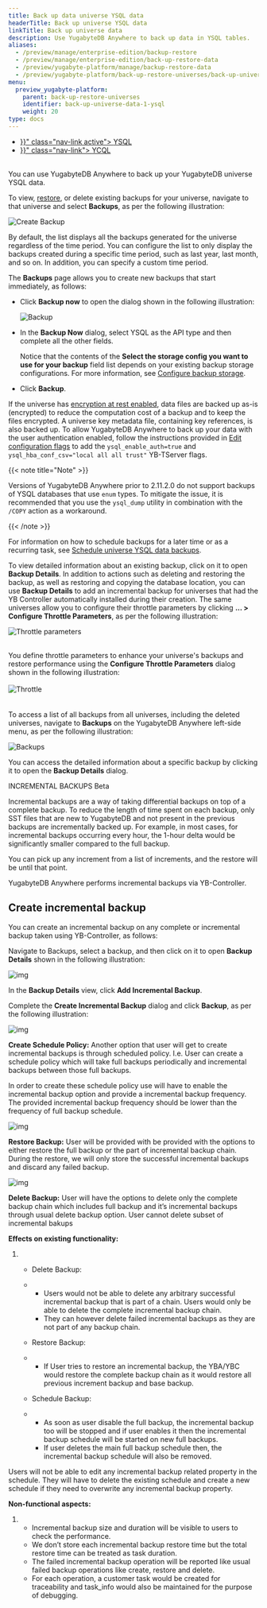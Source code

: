```yaml
---
title: Back up data universe YSQL data
headerTitle: Back up universe YSQL data
linkTitle: Back up universe data
description: Use YugabyteDB Anywhere to back up data in YSQL tables.
aliases:
  - /preview/manage/enterprise-edition/backup-restore
  - /preview/manage/enterprise-edition/back-up-restore-data
  - /preview/yugabyte-platform/manage/backup-restore-data
  - /preview/yugabyte-platform/back-up-restore-universes/back-up-universe-data/
menu:
  preview_yugabyte-platform:
    parent: back-up-restore-universes
    identifier: back-up-universe-data-1-ysql
    weight: 20
type: docs
---
```


<ul class="nav nav-tabs-alt nav-tabs-yb">

  <li >
    <a href="{{< relref "./ysql.md" >}}" class="nav-link active">
      <i class="icon-postgres" aria-hidden="true"></i>
      YSQL
    </a>
  </li>

  <li >
    <a href="{{< relref "./ycql.md" >}}" class="nav-link">
      <i class="icon-cassandra" aria-hidden="true"></i>
      YCQL
    </a>
  </li>

</ul>

<br>You can use YugabyteDB Anywhere to back up your YugabyteDB universe YSQL data.

To view, [restore](../../restore-universe-data/ysql/), or delete existing backups for your universe, navigate to that universe and select **Backups**, as per the following illustration:

![Create Backup](/images/yp/create-backup-new-ysql.png)

By default, the list displays all the backups generated for the universe regardless of the time period. You can configure the list to only display the backups created during a specific time period, such as last year,  last month, and so on. In addition, you can specify a custom time period.

The **Backups** page allows you to create new backups that start immediately, as follows:

- Click **Backup now** to open the dialog shown in the following illustration:<br>

  ![Backup](/images/yp/create-backup-new-2.png)

- In the **Backup Now** dialog, select YSQL as the API type and then complete all the other fields.

  Notice that the contents of the **Select the storage config you want to use for your backup** field list depends on your existing backup storage configurations. For more information, see [Configure backup storage](../../configure-backup-storage/).

- Click **Backup**.

If the universe has [encryption at rest enabled](../../../security/enable-encryption-at-rest), data files are backed up as-is (encrypted) to reduce the computation cost of a backup and to keep the files encrypted. A universe key metadata file, containing key references, is also backed up. To allow YugabyteDB Anywhere to back up your data with the user authentication enabled, follow the instructions provided in [Edit configuration flags](../../../manage-deployments/edit-config-flags) to add the `ysql_enable_auth=true` and `ysql_hba_conf_csv="local all all trust"` YB-TServer flags.

{{< note title="Note" >}}

Versions of YugabyteDB Anywhere prior to 2.11.2.0 do not support backups of YSQL databases that use `enum` types. To mitigate the issue, it is recommended that you use the `ysql_dump` utility in combination with the `/COPY` action as a workaround.

{{< /note >}}

<!-- The preceding note should say 2.11.2.0. Careful with search and replace on version numbers! -->

For information on how to schedule backups for a later time or as a recurring task, see [Schedule universe YSQL data backups](../../schedule-data-backups/ysql/).

To view detailed information about an existing backup, click on it to open **Backup Details**. In addition to actions such as deleting and restoring the backup, as well as restoring and copying the database location, you can use **Backup Details** to add an incremental backup for universes that had the YB Controller automatically installed during their creation. The same universes allow you to configure their throttle parameters by clicking **... > Configure Throttle Parameters**, as per the following illustration:

![Throttle parameters](/images/yp/backup-throttle-config-button.png)<br>

<br>You define throttle parameters to enhance your universe's backups and restore performance using the **Configure Throttle Parameters** dialog shown in the following illustration:<br><br>![Throttle](/images/yp/backup-restore-throttle.png)<br><br><br>To access a list of all backups from all universes, including the deleted universes, navigate to **Backups** on the YugabyteDB Anywhere left-side menu, as per the following illustration:

![Backups](/images/yp/backups-list.png)<br>

You can access the detailed information about a specific backup by clicking it to open the **Backup Details** dialog. 



INCREMENTAL BACKUPS Beta

Incremental backups are a way of taking differential backups on top of a complete backup. To reduce the length of time spent on each backup, only SST files that are new to YugabyteDB and not present in the previous backups are incrementally backed up. For example, in most cases, for incremental backups occurring every hour, the 1-hour delta would be significantly smaller compared to the full backup.

<!--

![img](/images/yp/incremental-backup-flow.png)

-->

You can pick up any increment from a list of increments, and the restore will be until that point.

YugabyteDB Anywhere performs incremental backups via YB-Controller.

## Create incremental backup

You can create an incremental backup on any complete or incremental backup taken using YB-Controller, as follows:

Navigate to Backups, select a backup, and then click on it to open **Backup Details** shown in the following illustration:

![img](/images/yp/incremental-backup-details.png)

In the  **Backup Details** view, click **Add Incremental Backup**.

Complete the **Create Incremental Backup** dialog and click **Backup**, as per the following illustration:

![img](/images/yp/create-incremental-backup.png)

**Create Schedule Policy:** Another option that user will get to create incremental backups is through scheduled policy. I.e. User can create a schedule policy which will take full backups periodically and incremental backups between those full backups.

In order to create these schedule policy use will have to enable the incremental backup option and provide a incremental backup frequency. The provided incremental backup frequency should be lower than the frequency of full backup schedule.

![img](/Users/lizarekadze/yugabyte-db/docs/static/images/yp/incremental-backup2.png)

**Restore Backup:** User will be provided with be provided with the options to either restore the full backup or the part of incremental backup chain. During the restore, we will only store the successful incremental backups and discard any failed backup.

![img](/images/yp/incremental-backup3.png)

**Delete Backup:** User will have the options to delete only the complete backup chain which includes full backup and it’s incremental backups through usual delete backup option. User cannot delete subset of incremental bakups

**Effects on existing functionality:**  

1. - Delete Backup:

   - - Users would not be able to delete any arbitrary successful incremental backup that is part of a chain. Users would only be able to delete the complete incremental backup chain.
     - They can however delete failed incremental backups as they are not part of any backup chain.

   - Restore Backup:

   - - If User tries to restore an incremental backup, the YBA/YBC would restore the complete backup chain as it would restore all previous increment backup and base backup.

   - Schedule Backup:

   - - As soon as user disable the full backup, the incremental backup too will be stopped and if user enables it then the incremental backup schedule will be started on new full backups.
     - If user deletes the main full backup schedule then, the incremental backup schedule will also be removed.

Users will not be able to edit any incremental backup related property in the schedule. They will have to delete the existing schedule and create a new schedule if they need to overwrite any incremental backup property.

**Non-functional aspects:**   

1. - Incremental backup size and duration will be visible to users to check the performance.
   - We don’t store each incremental backup restore time but the total restore time can be treated as task duration.
   - The failed incremental backup operation will be reported like usual failed backup operations like create, restore and delete.
   - For each operation, a customer task would be created for traceability and task_info would also be maintained for the purpose of debugging.

